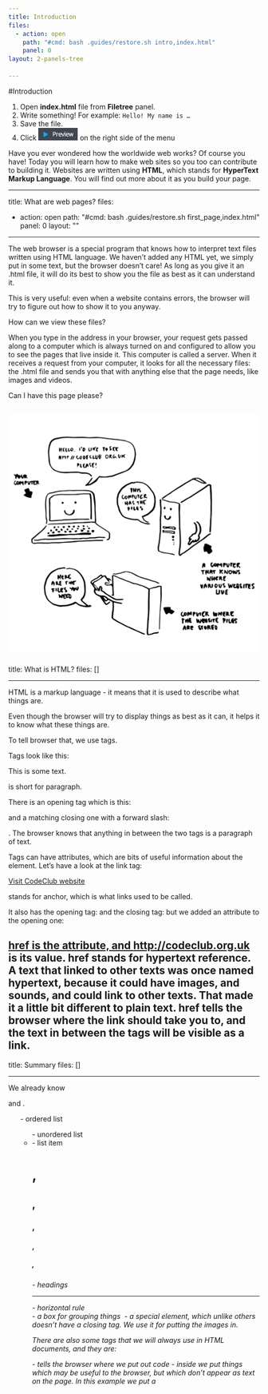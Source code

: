 ```yaml
---
title: Introduction
files:
  - action: open
    path: "#cmd: bash .guides/restore.sh intro,index.html"
    panel: 0
layout: 2-panels-tree

---
```

#Introduction 

1. Open **index.html** file from **Filetree** panel.
1. Write something! For example: `Hello! My name is …`
1. Save the file.
1. Click ![Preview](.guides/img/preview.png) on the right side of the menu

Have you ever wondered how the worldwide web works? Of course you have! Today you will learn how to make web sites so you too can contribute to building it. Websites are written using **HTML**, which stands for **HyperText Markup Language**. You will find out more about it as you build your page.

---
title: What are web pages?
files:
  - action: open
    path: "#cmd: bash .guides/restore.sh first_page,index.html"
    panel: 0
layout: ""

---
The web browser is a special program that knows how to interpret text files written using HTML language. We haven’t added any HTML yet, we simply put in some text, but the browser doesn’t care! As long as you give it an .html file, it will do its best to show you the file as best as it can understand it.

This is very useful: even when a website contains errors, the browser will try to figure out how to show it to you anyway.

How can we view these files?

When you type in the address in your browser, your request gets passed along to a computer which is always turned on and configured to allow you to see the pages that live inside it. This computer is called a server. When it receives a request from your computer, it looks for all the necessary files: the .html file and sends you that with anything else that the page needs, like images and videos.

Can I have this page please?

![](.guides/img/diagram_screenshot.png)
---
title: What is HTML?
files: []

---
HTML is a markup language - it means that it is used to describe what things are.

Even though the browser will try to display things as best as it can, it helps it to know what these things are.

To tell browser that, we use tags.

Tags look like this: <p>This is some text.</p>

<p> is short for paragraph.

There is an opening tag which is this: <p> and a matching closing one with a forward slash: </p>. The browser knows that anything in between the two tags is a paragraph of text.

Tags can have attributes, which are bits of useful information about the element. Let’s have a look at the link tag:

<a href="http://codeclub.org.uk">Visit CodeClub website</a>

<a> stands for anchor, which is what links used to be called.

It also has the opening tag: <a> and the closing tag: </a> but we added an attribute to the opening one: <a href="http://codeclub.org.uk">

href is the attribute, and http://codeclub.org.uk is its value.
href stands for hypertext reference. A text that linked to other texts was once named hypertext, because it could have images, and sounds, and could link to other texts. That made it a little bit different to plain text.
href tells the browser where the link should take you to, and the text in between the tags will be visible as a link.
---
title: Summary
files: []

---
We already know <p> and <a>.

<ol> - ordered list
<ul> - unordered list
<li> - list item
<h1>, <h2>, <h3>, <h4>, <h5>, <h6> - headings
<hr> - horizontal rule
<div> - a box for grouping things
<img> - a special element, which unlike others doesn’t have a closing tag. We use it for putting the images in.

There are also some tags that we will always use in HTML documents, and they are:

<html> - tells the browser where we put out code
<head> - inside <head> we put things which may be useful to the browser, but which don’t appear as text on the page. In this example we put a <title> there, which then shows up at the top of the browser window.
<body> - that’s where we put the things we want to appear on the page
